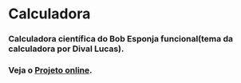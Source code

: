 # Calculadora
### Calculadora científica do Bob Esponja funcional(tema da calculadora por Dival Lucas).

### Veja o [Projeto online](https://luc5z.github.io/calculadora/).
